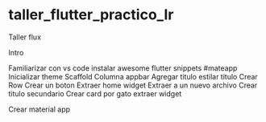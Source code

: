 # taller_flutter_practico_lr

Taller flux

Intro

Familiarizar con vs code
instalar awesome flutter snippets
#mateapp
Inicializar theme
	Scaffold
	Columna
	appbar
	Agregar titulo
	estilar titulo
	Crear Row
	Crear un boton
	Extraer home widget
	Extraer a un nuevo archivo
	Crear titulo secundario
	Crear card por gato
	extraer widget
	
	
	
Crear material app